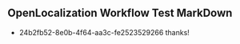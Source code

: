 ## OpenLocalization Workflow Test MarkDown
* 24b2fb52-8e0b-4f64-aa3c-fe2523529266 
thanks!<!--HONumber=Mar16_HO2-->
